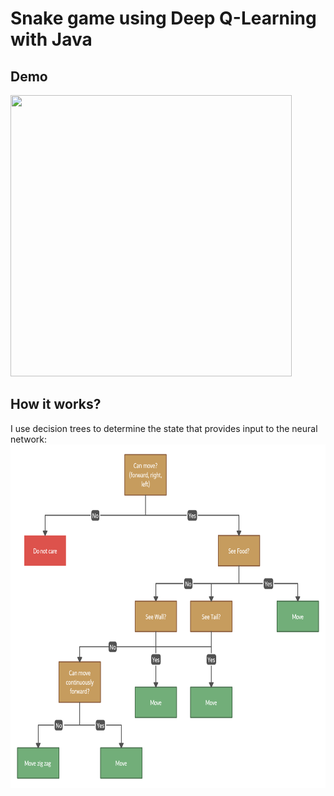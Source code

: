 # Snake game using Deep Q-Learning with Java
## Demo
<img src="/assets/demo_snake_ai.gif" width="450" height="450">

## How it works?
I use decision trees to determine the state that provides input to the neural network:
<img src="/assets/snake_decision_tree.png" width="100%" height="550">
